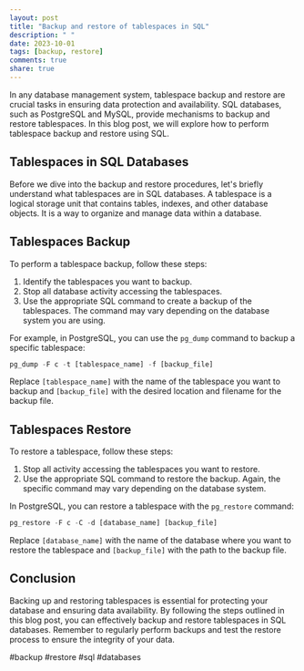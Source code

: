 ```yaml
---
layout: post
title: "Backup and restore of tablespaces in SQL"
description: " "
date: 2023-10-01
tags: [backup, restore]
comments: true
share: true
---
```


In any database management system, tablespace backup and restore are crucial tasks in ensuring data protection and availability. SQL databases, such as PostgreSQL and MySQL, provide mechanisms to backup and restore tablespaces. In this blog post, we will explore how to perform tablespace backup and restore using SQL.

## Tablespaces in SQL Databases

Before we dive into the backup and restore procedures, let's briefly understand what tablespaces are in SQL databases. A tablespace is a logical storage unit that contains tables, indexes, and other database objects. It is a way to organize and manage data within a database.

## Tablespaces Backup

To perform a tablespace backup, follow these steps:

1. Identify the tablespaces you want to backup.
2. Stop all database activity accessing the tablespaces.
3. Use the appropriate SQL command to create a backup of the tablespaces. The command may vary depending on the database system you are using.

For example, in PostgreSQL, you can use the `pg_dump` command to backup a specific tablespace:

```sql
pg_dump -F c -t [tablespace_name] -f [backup_file]
```

Replace `[tablespace_name]` with the name of the tablespace you want to backup and `[backup_file]` with the desired location and filename for the backup file.

## Tablespaces Restore

To restore a tablespace, follow these steps:

1. Stop all activity accessing the tablespaces you want to restore.
2. Use the appropriate SQL command to restore the backup. Again, the specific command may vary depending on the database system.

In PostgreSQL, you can restore a tablespace with the `pg_restore` command:

```sql
pg_restore -F c -C -d [database_name] [backup_file]
```

Replace `[database_name]` with the name of the database where you want to restore the tablespace and `[backup_file]` with the path to the backup file.

## Conclusion

Backing up and restoring tablespaces is essential for protecting your database and ensuring data availability. By following the steps outlined in this blog post, you can effectively backup and restore tablespaces in SQL databases. Remember to regularly perform backups and test the restore process to ensure the integrity of your data.

#backup #restore #sql #databases